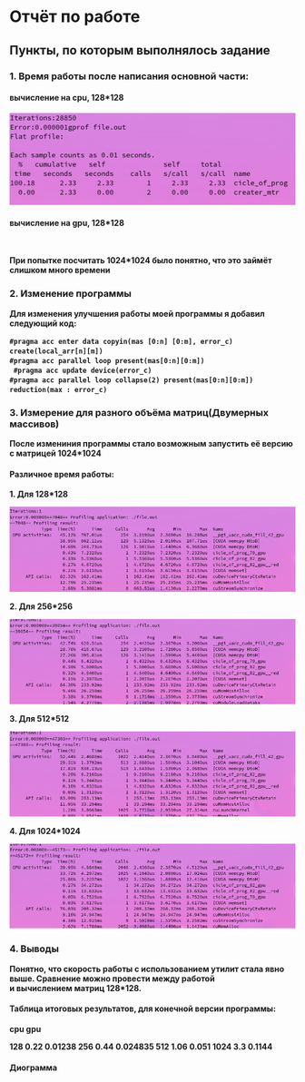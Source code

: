 <h1>Отчёт по работе</h1>
<h2>Пункты, по которым выполнялось задание</h2>
<h3>1. Время работы после написания основной части:</h3><b>
        <h4>вычисление на cpu, 128*128</h4><b>
        <img src = 'Screenshot from 2023-03-08 21-03-03.png'></img><b>
        <h4>вычисление на gpu, 128*128</h4><b>
        <img src = ''></img><br>
        <p>При попытке посчитать 1024*1024 было понятно, что это займёт слишком много времени</p>
<h3>2. Изменение программы</h3>
<p>Для изменения улучшения работы моей программы я добавил следующий код:</p>
<code>#pragma acc enter data copyin(mas [0:n] [0:m], error_c) create(local_arr[n][m])</code><br>
<code>#pragma acc parallel loop present(mas[0:n][0:m])</code><br>
<code> #pragma acc update device(error_c)</code><br>
<code>#pragma acc parallel loop collapse(2) present(mas[0:n][0:m]) reduction(max : error_c)</code><br>

<h3>3. Измерение для разного объёма матриц(Двумерных массивов)</h3>
        <p>После измениния программы стало возможным запустить её версию с матрицей 1024*1024</p>
        <h4>Различное время работы:</h4>
        <p>1. Для 128*128</p>
        <img src = 'Screenshot from 2023-03-09 19-25-17.png'></img><br>
        <p>2. Для 256*256</p>
        <img src = 'Screenshot from 2023-03-09 19-56-40.png'></img><br>
        <p>3. Для 512*512</p>
        <img src = 'Screenshot from 2023-03-09 20-07-46.png'></img><br>
        <p>4. Для 1024*1024</p>
        <img src = 'Screenshot from 2023-03-09 20-04-42.png'></img><br>

<h3>4. Выводы</h3>
<p>Понятно, что скорость работы с использованием утилит стала явно выше. Сравнение можно провести между работой<br> и вычислением матриц 128*128.</p>
<h4>Таблица итоговых результатов, для конечной версии программы:</h4>
<p>     cpu             gpu</p>
128     0.22            0.01238     
256     0.44            0.024835
512     1.06            0.051
1024    3.3             0.1144

<h4>Диограмма</h4>